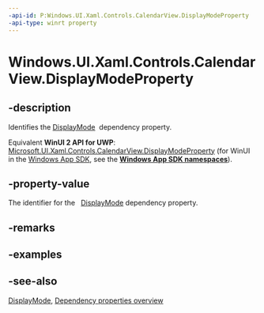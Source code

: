```yaml
---
-api-id: P:Windows.UI.Xaml.Controls.CalendarView.DisplayModeProperty
-api-type: winrt property
---
```


<!-- Property syntax
public Windows.UI.Xaml.DependencyProperty DisplayModeProperty { get; }
-->

# Windows.UI.Xaml.Controls.CalendarView.DisplayModeProperty

## -description
Identifies the [DisplayMode](calendarview_displaymode.md)  dependency property.

Equivalent **WinUI 2 API for UWP**: [Microsoft.UI.Xaml.Controls.CalendarView.DisplayModeProperty](/windows/winui/api/microsoft.ui.xaml.controls.calendarview.displaymodeproperty) (for WinUI in the [Windows App SDK](/windows/apps/windows-app-sdk/), see the **[Windows App SDK namespaces](/windows/windows-app-sdk/api/winrt/)**).

## -property-value
The identifier for the   [DisplayMode](calendarview_displaymode.md) dependency property.

## -remarks

## -examples

## -see-also
[DisplayMode](calendarview_displaymode.md), [Dependency properties overview](/windows/uwp/xaml-platform/dependency-properties-overview)
